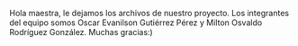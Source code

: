 Hola maestra, le dejamos los archivos de nuestro proyecto.
Los integrantes del equipo somos Oscar Evanilson Gutiérrez Pérez y Milton Osvaldo Rodríguez González.
Muchas gracias:)
